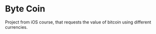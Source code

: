 # Byte Coin

Project from iOS course, that requests the value of bitcoin using different currencies.


